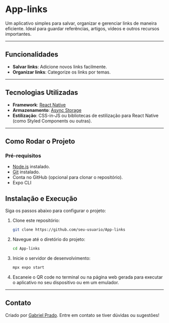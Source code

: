 # App-links

Um aplicativo simples para salvar, organizar e gerenciar links de maneira eficiente. Ideal para guardar referências, artigos, vídeos e outros recursos importantes.

---

## Funcionalidades

- **Salvar links**: Adicione novos links facilmente.
- **Organizar links**: Categorize os links por temas.
---

## Tecnologias Utilizadas

- **Framework**: [React Native](https://reactnative.dev/)
- **Armazenamento**: [Async Storage](https://react-native-async-storage.github.io/async-storage/)
- **Estilização**: CSS-in-JS ou bibliotecas de estilização para React Native (como Styled Components ou outras).

---

## Como Rodar o Projeto

### Pré-requisitos

- [Node.js](https://nodejs.org/) instalado.
- [Git](https://git-scm.com/) instalado.
- Conta no GitHub (opcional para clonar o repositório).
- Expo CLI

## Instalação e Execução

Siga os passos abaixo para configurar o projeto:

1. Clone este repositório:
   ```bash
   git clone https://github.com/seu-usuario/App-links
2. Navegue até o diretório do projeto:
   ```bash
   cd App-links
3. Inicie o servidor de desenvolvimento:
   ```bash
   mpx expo start
4. Escaneie o QR code no terminal ou na página web gerada para executar o aplicativo no seu dispositivo ou em um emulador.

---

## Contato

Criado por [Gabriel Prado](https://github.com/Gabriel-Prd). Entre em contato se tiver dúvidas ou sugestões!
